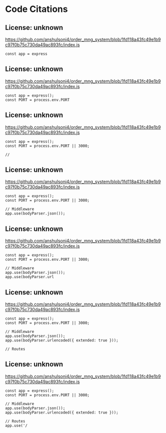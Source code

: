 # Code Citations

## License: unknown
https://github.com/anshulsoni4/order_mng_system/blob/1fd118a43fc49e1b9c97f0b75c730da49ac893fc/index.js

```
const app = express
```


## License: unknown
https://github.com/anshulsoni4/order_mng_system/blob/1fd118a43fc49e1b9c97f0b75c730da49ac893fc/index.js

```
const app = express();
const PORT = process.env.PORT
```


## License: unknown
https://github.com/anshulsoni4/order_mng_system/blob/1fd118a43fc49e1b9c97f0b75c730da49ac893fc/index.js

```
const app = express();
const PORT = process.env.PORT || 3000;

//
```


## License: unknown
https://github.com/anshulsoni4/order_mng_system/blob/1fd118a43fc49e1b9c97f0b75c730da49ac893fc/index.js

```
const app = express();
const PORT = process.env.PORT || 3000;

// Middleware
app.use(bodyParser.json());
```


## License: unknown
https://github.com/anshulsoni4/order_mng_system/blob/1fd118a43fc49e1b9c97f0b75c730da49ac893fc/index.js

```
const app = express();
const PORT = process.env.PORT || 3000;

// Middleware
app.use(bodyParser.json());
app.use(bodyParser.url
```


## License: unknown
https://github.com/anshulsoni4/order_mng_system/blob/1fd118a43fc49e1b9c97f0b75c730da49ac893fc/index.js

```
const app = express();
const PORT = process.env.PORT || 3000;

// Middleware
app.use(bodyParser.json());
app.use(bodyParser.urlencoded({ extended: true }));

// Routes
```


## License: unknown
https://github.com/anshulsoni4/order_mng_system/blob/1fd118a43fc49e1b9c97f0b75c730da49ac893fc/index.js

```
const app = express();
const PORT = process.env.PORT || 3000;

// Middleware
app.use(bodyParser.json());
app.use(bodyParser.urlencoded({ extended: true }));

// Routes
app.use('/
```

